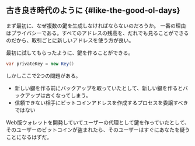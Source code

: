 ## 古き良き時代のように {#like-the-good-ol-days}

まず最初に、なぜ複数の鍵を生成しなければならないのだろうか。
一番の理由はプライバシーである。すべてのアドレスの残高を、だれでも見ることができるのだから、取引ごとに新しいアドレスを使う方が良い。

最初に試してもらったように、鍵を作ることができる。

```cs
var privateKey = new Key()
```

しかしここで2つの問題がある。

* 新しい鍵を作る前にバックアップを取っていたとして、新しい鍵を作るとバックアップは古くなってしまう。
* 信頼できない相手にビットコインアドレスを作成するプロセスを委譲すべきではない

Web版ウォレットを開発していてユーザーの代理として鍵を作っていたとして、そのユーザーのビットコインが盗まれたら、そのユーザーはすぐにあなたを疑うことになるはずだ。
